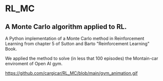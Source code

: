 # RL_MC
## A Monte Carlo algorithm applied to RL. 

A Python implementation of a Monte Carlo method in Reinforcement Learning from chapter 5 of Sutton and Barto "Reinforcement Learning" Book. 

We applied the method to solve (in less that 100 episodes) the Montain-car enviroment of Open AI gym. 

https://github.com/cargicar/RL_MC/blob/main/gym_animation.gif
